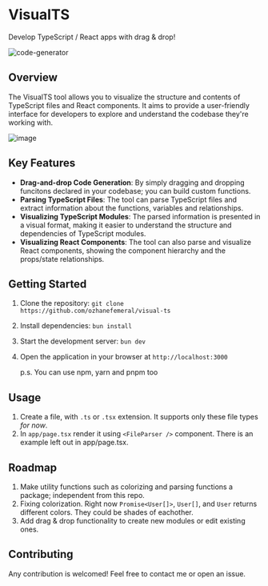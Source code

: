 # VisualTS
Develop TypeScript / React apps with drag & drop!

![code-generator](https://github.com/ozhanefemeral/visual-ts/assets/22786810/2939341e-8a37-428a-80aa-a76c35c3a1b5)

## Overview
The VisualTS tool allows you to visualize the structure and contents of TypeScript files and React components. It aims to provide a user-friendly interface for developers to explore and understand the codebase they're working with.

![image](https://github.com/ozhanefemeral/visual-ts/assets/22786810/d288b080-ce05-405e-b9c1-2d112dc5ba04)

## Key Features
- **Drag-and-drop Code Generation**: By simply dragging and dropping funcitons declared in your codebase; you can build custom functions.
- **Parsing TypeScript Files**: The tool can parse TypeScript files and extract information about the functions, variables and relationships.
- **Visualizing TypeScript Modules**: The parsed information is presented in a visual format, making it easier to understand the structure and dependencies of TypeScript modules.
- **Visualizing React Components**: The tool can also parse and visualize React components, showing the component hierarchy and the props/state relationships.

## Getting Started
1. Clone the repository: `git clone https://github.com/ozhanefemeral/visual-ts`
2. Install dependencies: `bun install`

3. Start the development server: `bun dev`
4. Open the application in your browser at `http://localhost:3000`

   p.s. You can use npm, yarn and pnpm too

## Usage
1. Create a file, with `.ts` or `.tsx` extension. It supports only these file types _for now_.
2. In `app/page.tsx` render it using `<FileParser />` component. There is an example left out in app/page.tsx.

## Roadmap
1. Make utility functions such as colorizing and parsing functions a package; independent from this repo.
2. Fixing colorization. Right now `Promise<User[]>`, `User[]`, and `User` returns different colors. They could be shades of eachother.
3. Add drag & drop functionality to create new modules or edit existing ones.

## Contributing
Any contribution is welcomed! Feel free to contact me or open an issue. 
